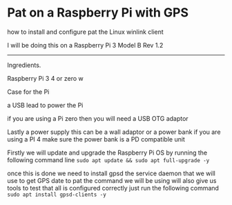 # Pat on a Raspberry Pi with GPS
how to install and configure pat the Linux winlink client

I will be doing this on a Raspberry Pi 3 Model B Rev 1.2

___

Ingredients.

Raspberry Pi 3 4 or zero w

Case for the Pi

a USB lead to power the Pi

if you are using a Pi zero then you will need a USB OTG adaptor

Lastly a power supply this can be a wall adaptor or a power bank if you are using a PI 4 make sure the power bank is a PD compatible unit


Firstly we will update and upgrade the Raspberry Pi OS by running the following command line `sudo apt update && sudo apt full-upgrade -y`

once this is done we need to install gpsd the service daemon that we will use to get GPS date to pat  the command we will be using will also give us tools to test that all is configured correctly just run the following command `sudo apt install gpsd-clients -y`